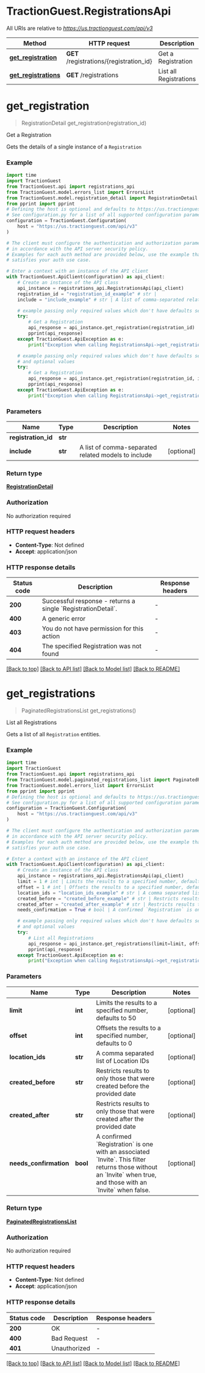 # TractionGuest.RegistrationsApi

All URIs are relative to *https://us.tractionguest.com/api/v3*

Method | HTTP request | Description
------------- | ------------- | -------------
[**get_registration**](RegistrationsApi.md#get_registration) | **GET** /registrations/{registration_id} | Get a Registration
[**get_registrations**](RegistrationsApi.md#get_registrations) | **GET** /registrations | List all Registrations


# **get_registration**
> RegistrationDetail get_registration(registration_id)

Get a Registration

Gets the details of a single instance of a `Registration`

### Example

```python
import time
import TractionGuest
from TractionGuest.api import registrations_api
from TractionGuest.model.errors_list import ErrorsList
from TractionGuest.model.registration_detail import RegistrationDetail
from pprint import pprint
# Defining the host is optional and defaults to https://us.tractionguest.com/api/v3
# See configuration.py for a list of all supported configuration parameters.
configuration = TractionGuest.Configuration(
    host = "https://us.tractionguest.com/api/v3"
)

# The client must configure the authentication and authorization parameters
# in accordance with the API server security policy.
# Examples for each auth method are provided below, use the example that
# satisfies your auth use case.

# Enter a context with an instance of the API client
with TractionGuest.ApiClient(configuration) as api_client:
    # Create an instance of the API class
    api_instance = registrations_api.RegistrationsApi(api_client)
    registration_id = "registration_id_example" # str | 
    include = "include_example" # str | A list of comma-separated related models to include (optional)

    # example passing only required values which don't have defaults set
    try:
        # Get a Registration
        api_response = api_instance.get_registration(registration_id)
        pprint(api_response)
    except TractionGuest.ApiException as e:
        print("Exception when calling RegistrationsApi->get_registration: %s\n" % e)

    # example passing only required values which don't have defaults set
    # and optional values
    try:
        # Get a Registration
        api_response = api_instance.get_registration(registration_id, include=include)
        pprint(api_response)
    except TractionGuest.ApiException as e:
        print("Exception when calling RegistrationsApi->get_registration: %s\n" % e)
```


### Parameters

Name | Type | Description  | Notes
------------- | ------------- | ------------- | -------------
 **registration_id** | **str**|  |
 **include** | **str**| A list of comma-separated related models to include | [optional]

### Return type

[**RegistrationDetail**](RegistrationDetail.md)

### Authorization

No authorization required

### HTTP request headers

 - **Content-Type**: Not defined
 - **Accept**: application/json


### HTTP response details
| Status code | Description | Response headers |
|-------------|-------------|------------------|
**200** | Successful response - returns a single &#x60;RegistrationDetail&#x60;. |  -  |
**400** | A generic error |  -  |
**403** | You do not have permission for this action |  -  |
**404** | The specified Registration was not found |  -  |

[[Back to top]](#) [[Back to API list]](../README.md#documentation-for-api-endpoints) [[Back to Model list]](../README.md#documentation-for-models) [[Back to README]](../README.md)

# **get_registrations**
> PaginatedRegistrationsList get_registrations()

List all Registrations

Gets a list of all `Registration` entities.

### Example

```python
import time
import TractionGuest
from TractionGuest.api import registrations_api
from TractionGuest.model.paginated_registrations_list import PaginatedRegistrationsList
from TractionGuest.model.errors_list import ErrorsList
from pprint import pprint
# Defining the host is optional and defaults to https://us.tractionguest.com/api/v3
# See configuration.py for a list of all supported configuration parameters.
configuration = TractionGuest.Configuration(
    host = "https://us.tractionguest.com/api/v3"
)

# The client must configure the authentication and authorization parameters
# in accordance with the API server security policy.
# Examples for each auth method are provided below, use the example that
# satisfies your auth use case.

# Enter a context with an instance of the API client
with TractionGuest.ApiClient(configuration) as api_client:
    # Create an instance of the API class
    api_instance = registrations_api.RegistrationsApi(api_client)
    limit = 1 # int | Limits the results to a specified number, defaults to 50 (optional)
    offset = 1 # int | Offsets the results to a specified number, defaults to 0 (optional)
    location_ids = "location_ids_example" # str | A comma separated list of Location IDs (optional)
    created_before = "created_before_example" # str | Restricts results to only those that were created before the provided date (optional)
    created_after = "created_after_example" # str | Restricts results to only those that were created after the provided date (optional)
    needs_confirmation = True # bool | A confirmed `Registration` is one with an associated `Invite`. This filter returns those without an `Invite` when true, and those with an `Invite` when false. (optional)

    # example passing only required values which don't have defaults set
    # and optional values
    try:
        # List all Registrations
        api_response = api_instance.get_registrations(limit=limit, offset=offset, location_ids=location_ids, created_before=created_before, created_after=created_after, needs_confirmation=needs_confirmation)
        pprint(api_response)
    except TractionGuest.ApiException as e:
        print("Exception when calling RegistrationsApi->get_registrations: %s\n" % e)
```


### Parameters

Name | Type | Description  | Notes
------------- | ------------- | ------------- | -------------
 **limit** | **int**| Limits the results to a specified number, defaults to 50 | [optional]
 **offset** | **int**| Offsets the results to a specified number, defaults to 0 | [optional]
 **location_ids** | **str**| A comma separated list of Location IDs | [optional]
 **created_before** | **str**| Restricts results to only those that were created before the provided date | [optional]
 **created_after** | **str**| Restricts results to only those that were created after the provided date | [optional]
 **needs_confirmation** | **bool**| A confirmed &#x60;Registration&#x60; is one with an associated &#x60;Invite&#x60;. This filter returns those without an &#x60;Invite&#x60; when true, and those with an &#x60;Invite&#x60; when false. | [optional]

### Return type

[**PaginatedRegistrationsList**](PaginatedRegistrationsList.md)

### Authorization

No authorization required

### HTTP request headers

 - **Content-Type**: Not defined
 - **Accept**: application/json


### HTTP response details
| Status code | Description | Response headers |
|-------------|-------------|------------------|
**200** | OK |  -  |
**400** | Bad Request |  -  |
**401** | Unauthorized |  -  |

[[Back to top]](#) [[Back to API list]](../README.md#documentation-for-api-endpoints) [[Back to Model list]](../README.md#documentation-for-models) [[Back to README]](../README.md)

